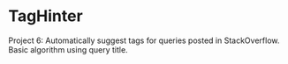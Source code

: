 # TagHinter
Project 6: Automatically suggest tags for queries posted in StackOverflow. Basic algorithm using query title.

